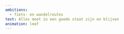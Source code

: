 ```yaml
---
ambitions:
  - fiets- en wandelroutes
text: Alles moet in een goede staat zijn en blijven
animation: leaf
---
```


